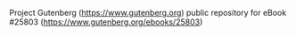 Project Gutenberg (https://www.gutenberg.org) public repository for eBook #25803 (https://www.gutenberg.org/ebooks/25803)
